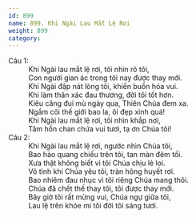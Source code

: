 ```yaml
---
id: 899
name: 899. Khi Ngài Lau Mắt Lệ Rơi
weight: 899
category: 
---
```

<dl><dt>Câu 1:</dt><dd data-verse="1">Khi Ngài lau mắt lệ rơi, tôi nhìn rõ tôi, <br/>Con người gian ác trong tôi nay được thay mới. <br/>Khi Ngài đập nát lòng tôi, khiến buồn hóa vui. <br/>Khi làm thân xác đau thương, đời tôi tốt hơn. <br/>Kiêu căng đui mù ngày qua, Thiên Chúa đem xa. <br/>Ngắm cõi thế giới bao la, ôi đẹp xinh quá! <br/>Khi Ngài lau mắt lệ rơi, tôi nhìn khắp nơi, <br/>Tâm hồn chan chứa vui tươi, tạ ơn Chúa tôi! </dd><dt>Câu 2:</dt><dd data-verse="2">Khi Ngài lau mắt lệ rơi, ngước nhìn Chúa tôi, <br/>Bao hào quang chiếu trên tôi, tan màn đêm tối. <br/>Xưa thật không biết vì tôi Chúa chịu lẻ loi. <br/>Vô tình khi Chúa yêu tôi, tràn hông huyết rơi. <br/>Bao nhiêm đau nhục vì tôi riêng Chúa mang thôi. <br/>Chúa đã chết thế thay tôi, tôi được thay mới. <br/>Bây giờ tôi rất mừng vui, Chúa ngự giữa tôi, <br/>Lau lệ trên khóe mi tôi đời tôi sáng tươi. </dd></dl>
